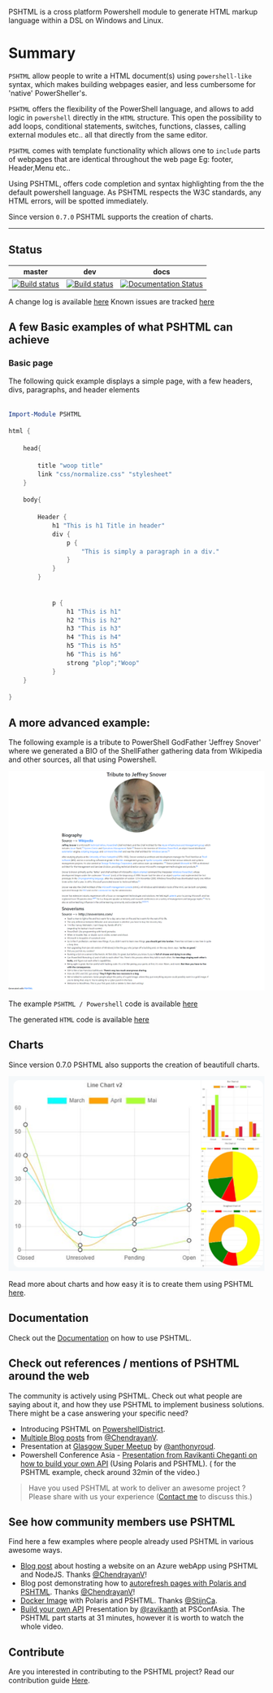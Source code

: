 
PSHTML is a cross platform Powershell module to generate HTML markup language within a DSL on Windows and Linux.

# Summary

`PSHTML` allow people to write a HTML document(s) using `powershell-like` syntax, which makes building webpages easier, and less cumbersome for 'native' PowerSheller's.

`PSHTML` offers the flexibility of the PowerShell language, and allows to add logic in ```powershell``` directly in the ```HTML``` structure. This open the possibility to add loops, conditional statements, switches, functions, classes, calling external modules etc.. all that directly from the same editor.

`PSHTML` comes with template functionality which allows one to `include` parts of webpages that are identical throughout the web page Eg: footer, Header,Menu etc..


Using PSHTML, offers code completion and syntax highlighting from the the default powershell language. As PSHTML respects the W3C standards, any HTML errors, will be spotted immediately.

Since version `0.7.0` PSHTML supports the creation of charts.


-----

## Status

|master|dev|docs
|---|---|---|
[![Build status](https://ci.appveyor.com/api/projects/status/tuv9pjxd2bkcgl3x/branch/master?svg=true)](https://ci.appveyor.com/project/Stephanevg/pshtml/branch/master) | [![Build status](https://ci.appveyor.com/api/projects/status/tuv9pjxd2bkcgl3x/branch/master?svg=true)](https://ci.appveyor.com/project/Stephanevg/pshtml/branch/dev) | [![Documentation Status](https://readthedocs.org/projects/pshtml/badge/?version=latest)](https://pshtml.readthedocs.io/en/latest/?badge=latest) |

A change log is available [here](Change_Log.md)
Known issues are tracked [here](Known_Issues.md)

## A few Basic examples of what PSHTML can achieve

### Basic page

The following quick example displays a simple page, with a few headers, divs, paragraphs, and header elements

```Powershell

Import-Module PSHTML

html {

    head{

        title "woop title"
        link "css/normalize.css" "stylesheet"
    }

    body{

        Header {
            h1 "This is h1 Title in header"
            div {
                p {
                    "This is simply a paragraph in a div."
                }
            }
        }


            p {
                h1 "This is h1"
                h2 "This is h2"
                h3 "This is h3"
                h4 "This is h4"
                h5 "This is h5"
                h6 "This is h6"
                strong "plop";"Woop"
            }
    }

}

```

## A more advanced example:

The following example is a tribute to PowerShell GodFather 'Jeffrey Snover' where we generated a BIO of the ShellFather gathering data from Wikipedia and other sources, all that using Powershell.


![screen shot of PSHTML results](PSHTML/Examples/Example6/tribute_snover.png)

The example ```PSHTML / Powershell``` code is available [here](PSHTML/Examples/Example6/Example6.ps1)

The generated ```HTML``` code is available [here](PSHTML/Examples/Example6/Example6.html)


## Charts

Since version 0.7.0 PSHTML also supports the creation of beautifull charts.

![Charts Overview](docs/Images/Charts_Overview.png)

Read more about charts and how easy it is to create them using PSHTML [here](https://pshtml.readthedocs.io/en/latest/Charts/Charts/).

## Documentation

Check out the [Documentation](https://pshtml.readthedocs.io/en/latest/) on how to use PSHTML.

## Check out references / mentions of PSHTML around the web 

The community is actively using PSHTML. Check out what people are saying about it, and how they use PSHTML to implement business solutions.
There might be a case answering your specific need?

- Introducing PSHTML on [PowershellDistrict](http://powershelldistrict.com/introducing-pshtml/).
- [Multiple Blog posts](https://chen.about-powershell.com/) from [@ChendrayanV](https://twitter.com/ChendrayanV).
- Presentation at [Glasgow Super Meetup](https://youtu.be/QS_gppC5UWQ?t=6246) by [@anthonyroud](https://twitter.com/anthonyroud).
- Powershell Conference Asia - [Presentation from Ravikanti Cheganti on how to build your own API](https://livestream.com/gaelcolas/PSConfAsia/videos/182130806) (Using Polaris and PSHTML). ( for the PSHTML example, check around 32min of the video.)

> Have you used PSHTML at work to deliver an awesome project ? Please share with us your experience ([Contact me](https://twitter.com/stephanevg) to discuss this.)

## See how community members use PSHTML

Find here a few examples where people already used PSHTML in various awesome ways.

- [Blog post](http://chen.about-powershell.com/2018/12/experiment-using-pshtml-in-node-js-and-host-a-azure-web-app/) about hosting a website on an Azure webApp using PSHTML and NodeJS. Thanks [@ChendrayanV](https://twitter.com/ChendrayanV)!
- Blog post demonstrating how to [autorefresh pages with Polaris and PSHTML](https://chen.about-powershell.com/2018/10/auto-refresh-polaris-page-to-retrieve-status-using-pshtml/). Thanks [@ChendrayanV](https://twitter.com/ChendrayanV)!
- [Docker Image](https://hub.docker.com/r/stijnc/pshtml/tags/) with Polaris and PSHTML. Thanks [@StijnCa](https://twitter.com/StijnCa).
- [Build your own API](https://livestream.com/accounts/26955461/PSConfAsia/videos/182130806) Presentation by [@ravikanth](https://twitter.com/ravikanth) at PSConfAsia. The PSHTML part starts at 31 minutes, however it is worth to watch the whole video.

## Contribute

Are you interested in contributing to the PSHTML project? 
Read our contribution guide [Here](CONTRIBUTING.md).

